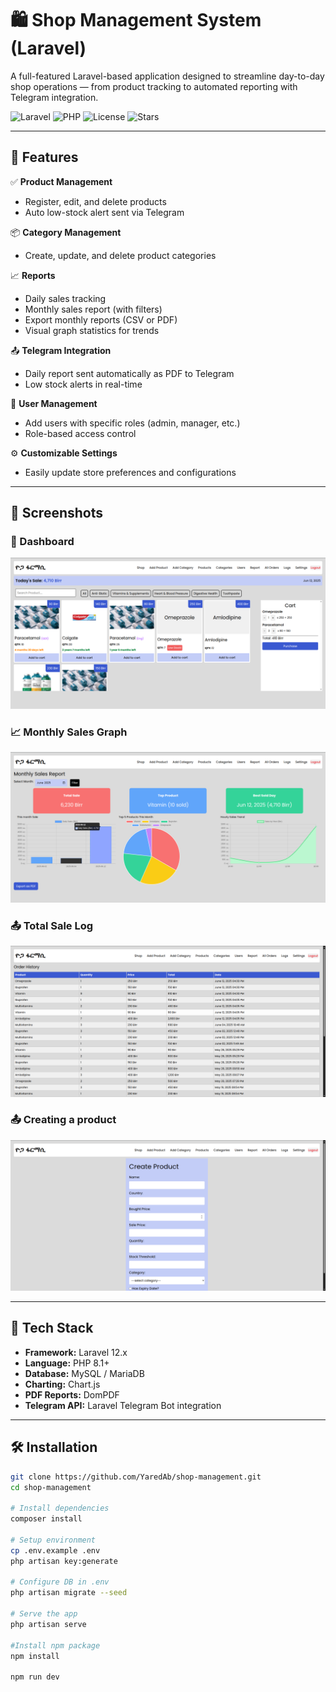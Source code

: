 # 🛍️ Shop Management System (Laravel)

A full-featured Laravel-based application designed to streamline day-to-day shop operations — from product tracking to automated reporting with Telegram integration.

![Laravel](https://img.shields.io/badge/Laravel-12.x-red)
![PHP](https://img.shields.io/badge/PHP-^8.1-blue)
![License](https://img.shields.io/github/license/YaredAb/shop-management)
![Stars](https://img.shields.io/github/stars/YaredAb/shop-management?style=social)

---

## 🚀 Features

✅ **Product Management**
- Register, edit, and delete products
- Auto low-stock alert sent via Telegram

📦 **Category Management**
- Create, update, and delete product categories

📈 **Reports**
- Daily sales tracking
- Monthly sales report (with filters)
- Export monthly reports (CSV or PDF)
- Visual graph statistics for trends

📤 **Telegram Integration**
- Daily report sent automatically as PDF to Telegram
- Low stock alerts in real-time

👤 **User Management**
- Add users with specific roles (admin, manager, etc.)
- Role-based access control

⚙️ **Customizable Settings**
- Easily update store preferences and configurations

---

## 📸 Screenshots

### 🧾 Dashboard
![Dashboard](screenshots/home.png)

### 📈 Monthly Sales Graph
![Graph](screenshots/report.png)

### 📤 Total Sale Log
![Telegram Report](screenshots/sale.png)

### 📤 Creating a product
![Telegram Report](screenshots/create.png)


---

## 🧰 Tech Stack

- **Framework:** Laravel 12.x
- **Language:** PHP 8.1+
- **Database:** MySQL / MariaDB
- **Charting:** Chart.js
- **PDF Reports:** DomPDF
- **Telegram API:** Laravel Telegram Bot integration

---

## 🛠️ Installation

```bash
git clone https://github.com/YaredAb/shop-management.git
cd shop-management

# Install dependencies
composer install

# Setup environment
cp .env.example .env
php artisan key:generate

# Configure DB in .env
php artisan migrate --seed

# Serve the app
php artisan serve

#Install npm package
npm install

npm run dev
